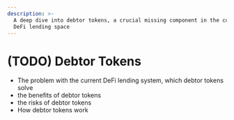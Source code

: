```yaml
---
description: >-
  A deep dive into debtor tokens, a crucial missing component in the current
  DeFi lending space
---
```


# (TODO) Debtor Tokens

* The problem with the current DeFi lending system, which debtor tokens solve
* the benefits of debtor tokens
* the risks of debtor tokens&#x20;
* How debtor tokens work
